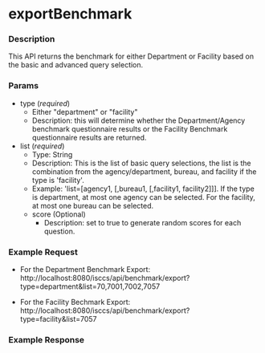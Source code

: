 # exportBenchmark
### Description  
This API returns the benchmark for either Department or Facility based on the basic and advanced query selection.
       
### Params

* type (*required*)
  * Either "department" or "facility"
  * Description: this will determine whether the Department/Agency benchmark questionnaire results or the Facility Benchmark questionnaire results are returned.
* list (*required*)
  * Type: String
  * Description: This is the list of basic query selections, the list is the combination from the agency/department, bureau, and facility if the type is 'facility'.
  * Example: 'list=[agency1, [,bureau1, [,facility1, facility2]]]. If the type is department, at most one agency can be selected. For the facility, at most one bureau can be selected.
  * score (Optional)
     * Description: set to true to generate random scores for each question.

### Example Request
* For the Department Benchmark Export:
http://localhost:8080/isccs/api/benchmark/export?type=department&list=70,7001,7002,7057

* For the Facility Bechmark Export:
http://localhost:8080/isccs/api/benchmark/export?type=facility&list=7057

### Example Response  